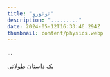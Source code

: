 ```yaml
---
title: "توتورو"
description: "........."
date: 2024-05-12T16:33:46.294Z
thumbnail: content/physics.webp
---
```


...
<PageIntro />

یک داستان طولانی

<LazyComments />
